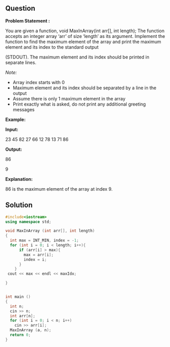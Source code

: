 ## Question

**Problem Statement :**

You are given a function, void MaxInArray(int arr[], int length); The function accepts an integer array ‘arr’ of size ‘length’ as its argument. Implement the function to find the maximum element of the array and print the maximum element and its index to the standard output 

(STDOUT). The maximum element and its index should be printed in separate lines.

*Note:* 

- Array index starts with 0 
- Maximum element and its index should be separated by a line in the output 
- Assume there is only 1 maximum element in the array 
- Print exactly what is asked, do not print any additional greeting messages 

**Example:** 

**Input:** 

23 45 82 27 66 12 78 13 71 86 

**Output:** 

86 

9 

**Explanation:** 

86 is the maximum element of the array at index 9. 

## Solution

```c++
#include<iostream>
using namespace std;

void MaxInArray (int arr[], int length) 
{
  int max = INT_MIN, index = -1;  
  for (int i = 0; i < length; i++){
      if (arr[i] > max){
	    max = arr[i];
	    index = i;
      }
    }
 cout << max << endl << maxIdx;

}


int main () 
{
  int n;
  cin >> n;
  int arr[n];
  for (int i = 0; i < n; i++)
    cin >> arr[i];
  MaxInArray (a, n);
  return 0;
}
```